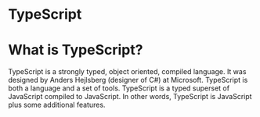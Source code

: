 # TypeScript
# What is TypeScript?
TypeScript is a strongly typed, object oriented, compiled language. It was designed by Anders Hejlsberg (designer of C#) at Microsoft.
TypeScript is both a language and a set of tools. TypeScript is a typed superset of JavaScript compiled to JavaScript. In other words, 
TypeScript is JavaScript plus some additional features.

